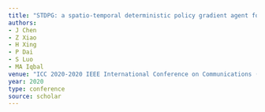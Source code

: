 ```yaml
---
title: "STDPG: a spatio-temporal deterministic policy gradient agent for dynamic routing in SDN"
authors:
- J Chen
- Z Xiao
- H Xing
- P Dai
- S Luo
- MA Iqbal
venue: "ICC 2020-2020 IEEE International Conference on Communications (ICC), 1-6, 2020"
year: 2020
type: conference
source: scholar
---
```

